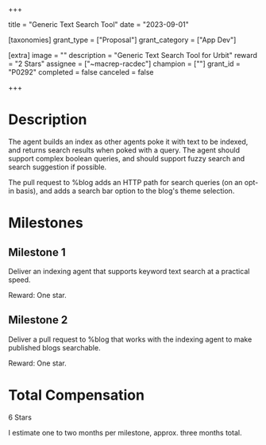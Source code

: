 +++

title = "Generic Text Search Tool"
date = "2023-09-01"

[taxonomies]
grant_type = ["Proposal"]
grant_category = ["App Dev"]

[extra]
image = ""
description = "Generic Text Search Tool for Urbit"
reward = "2 Stars"
assignee = ["~macrep-racdec"]
champion = [""]
grant_id = "P0292"
completed = false
canceled = false

+++

# Description

The agent builds an index as other agents poke it with text to be indexed, and returns search results when poked with a query. The agent should support complex boolean queries, and should support fuzzy search and search suggestion if possible.

The pull request to %blog adds an HTTP path for search queries (on an opt-in basis), and adds a search bar option to the blog's theme selection.

# Milestones

## Milestone 1

Deliver an indexing agent that supports keyword text search at a practical speed.

Reward:  One star.

## Milestone 2

Deliver a pull request to %blog that works with the indexing agent to make published blogs searchable. 

Reward: One star.

# Total Compensation

6 Stars

I estimate one to two months per milestone, approx. three months total.
